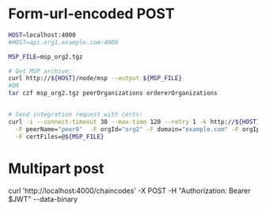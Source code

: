 

# Form-url-encoded POST

```bash
HOST=localhost:4000
#HOST=api.org1.example.com:4000

MSP_FILE=msp_org2.tgz

# Get MSP archive:
curl http://${HOST}/node/msp --output ${MSP_FILE} 
#OR
tar czf msp_org2.tgz peerOrganizations ordererOrganizations


# Send integration request with certs:
curl -i --connect-timeout 30 --max-time 120 --retry 1 -k http://${HOST}/integration/service/orgs_with_certs \
  -F peerName="peer0"  -F orgId="org2" -F domain="example.com" -F orgIp="orgIp" -F peerPort="8051" -F wwwPort="82" \
  -F certFiles=@${MSP_FILE} 

```



# Multipart post
curl 'http://localhost:4000/chaincodes' -X POST  -H "Authorization: Bearer $JWT" --data-binary 

